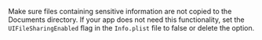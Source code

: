 Make sure files containing sensitive information are not copied to the Documents directory. If your app does not need
this functionality, set the `UIFileSharingEnabled` flag in the `Info.plist` file to false or delete the option.

